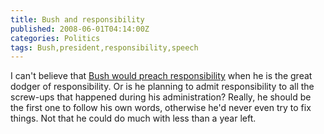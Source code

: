 ```yaml
---
title: Bush and responsibility
published: 2008-06-01T04:14:00Z
categories: Politics
tags: Bush,president,responsibility,speech
---
```


<p>
I can't believe that <a href="http://www.nytimes.com/2008/06/01/washington/01bush.html">Bush would preach responsibility</a> when he is the great dodger of responsibility. Or is he planning to admit responsibility to all the screw-ups that happened during his administration?  Really, he should be the first one to follow his own words, otherwise he'd never even try to fix things.  Not that he could do much with less than a year left.
</p>

